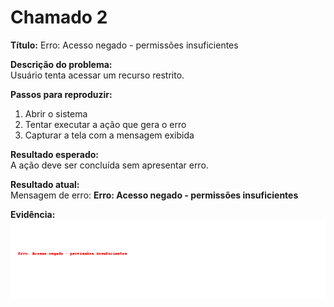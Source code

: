 # Chamado 2

**Título:** Erro: Acesso negado - permissões insuficientes  

**Descrição do problema:**  
Usuário tenta acessar um recurso restrito.  

**Passos para reproduzir:**  
1. Abrir o sistema  
2. Tentar executar a ação que gera o erro  
3. Capturar a tela com a mensagem exibida  

**Resultado esperado:**  
A ação deve ser concluída sem apresentar erro.

**Resultado atual:**  
Mensagem de erro: **Erro: Acesso negado - permissões insuficientes**  

**Evidência:**  
![Erro: Acesso negado - permissões insuficientes](../images/erro-acesso-negado.png)
